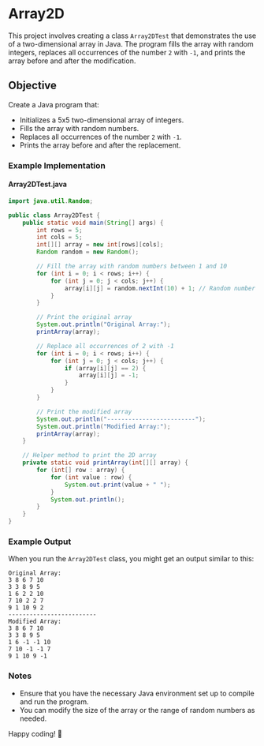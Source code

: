 # Array2D

This project involves creating a class `Array2DTest` that demonstrates the use of a two-dimensional array in Java. The program fills the array with random integers, replaces all occurrences of the number `2` with `-1`, and prints the array before and after the modification.

## Objective

Create a Java program that:

- Initializes a 5x5 two-dimensional array of integers.
- Fills the array with random numbers.
- Replaces all occurrences of the number `2` with `-1`.
- Prints the array before and after the replacement.

### Example Implementation

#### Array2DTest.java

```java
import java.util.Random;

public class Array2DTest {
    public static void main(String[] args) {
        int rows = 5;
        int cols = 5;
        int[][] array = new int[rows][cols];
        Random random = new Random();

        // Fill the array with random numbers between 1 and 10
        for (int i = 0; i < rows; i++) {
            for (int j = 0; j < cols; j++) {
                array[i][j] = random.nextInt(10) + 1; // Random number between 1 and 10
            }
        }

        // Print the original array
        System.out.println("Original Array:");
        printArray(array);

        // Replace all occurrences of 2 with -1
        for (int i = 0; i < rows; i++) {
            for (int j = 0; j < cols; j++) {
                if (array[i][j] == 2) {
                    array[i][j] = -1;
                }
            }
        }

        // Print the modified array
        System.out.println("-------------------------");
        System.out.println("Modified Array:");
        printArray(array);
    }

    // Helper method to print the 2D array
    private static void printArray(int[][] array) {
        for (int[] row : array) {
            for (int value : row) {
                System.out.print(value + " ");
            }
            System.out.println();
        }
    }
}
```

### Example Output

When you run the `Array2DTest` class, you might get an output similar to this:

```
Original Array:
3 8 6 7 10 
3 3 8 9 5 
1 6 2 2 10 
7 10 2 2 7 
9 1 10 9 2 
-------------------------
Modified Array:
3 8 6 7 10 
3 3 8 9 5 
1 6 -1 -1 10 
7 10 -1 -1 7 
9 1 10 9 -1 
```

### Notes

- Ensure that you have the necessary Java environment set up to compile and run the program.
- You can modify the size of the array or the range of random numbers as needed.

Happy coding! 🎉